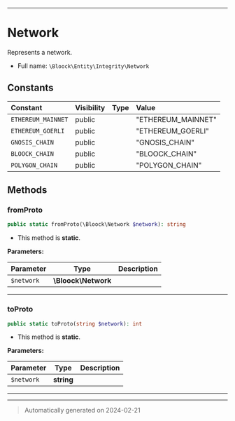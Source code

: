 ***

# Network

Represents a network.



* Full name: `\Bloock\Entity\Integrity\Network`


## Constants

| Constant | Visibility | Type | Value |
|:---------|:-----------|:-----|:------|
|`ETHEREUM_MAINNET`|public| |&quot;ETHEREUM_MAINNET&quot;|
|`ETHEREUM_GOERLI`|public| |&quot;ETHEREUM_GOERLI&quot;|
|`GNOSIS_CHAIN`|public| |&quot;GNOSIS_CHAIN&quot;|
|`BLOOCK_CHAIN`|public| |&quot;BLOOCK_CHAIN&quot;|
|`POLYGON_CHAIN`|public| |&quot;POLYGON_CHAIN&quot;|


## Methods


### fromProto



```php
public static fromProto(\Bloock\Network $network): string
```



* This method is **static**.




**Parameters:**

| Parameter | Type | Description |
|-----------|------|-------------|
| `$network` | **\Bloock\Network** |  |





***

### toProto



```php
public static toProto(string $network): int
```



* This method is **static**.




**Parameters:**

| Parameter | Type | Description |
|-----------|------|-------------|
| `$network` | **string** |  |





***


***
> Automatically generated on 2024-02-21
